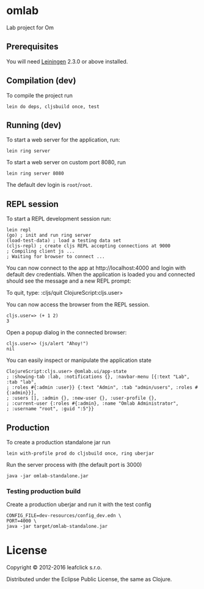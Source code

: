 omlab
=====

Lab project for Om

## Prerequisites

You will need [Leiningen][1] 2.3.0 or above installed.

[1]: https://github.com/technomancy/leiningen

## Compilation (dev)

To compile the project run

    lein do deps, cljsbuild once, test

## Running (dev)

To start a web server for the application, run:

    lein ring server

To start a web server on custom port 8080, run

    lein ring server 8080

The default dev login is `root`/`root`.

## REPL session

To start a REPL development session run:

	lein repl
	(go) ; init and run ring server
	(load-test-data) ; load a testing data set
	(cljs-repl)	; create cljs REPL accepting connections at 9000
    ; Compiling client js ...
    ; Waiting for browser to connect ...

You can now connect to the app at http://localhost:4000 and login
with default dev credentials. When the application is loaded you 
and connected should see the message and a new REPL prompt:

  To quit, type: :cljs/quit
  ClojureScript:cljs.user>

You can now access the browser from the REPL session.

    cljs.user=> (+ 1 2)
    3

Open a popup dialog in the connected browser:

    cljs.user=> (js/alert "Ahoy!")
    nil

You can easily inspect or manipulate the application state 

    ClojureScript:cljs.user> @omlab.ui/app-state
    ; :showing-tab :lab, :notifications {}, :navbar-menu [{:text "Lab", :tab "lab", 
    ; :roles #{:admin :user}} {:text "Admin", :tab "admin/users", :roles #{:admin}}],
    ; :users [], :admin {}, :new-user {}, :user-profile {}, 
    ; :current-user {:roles #{:admin}, :name "Omlab Administrator", 
    ; :username "root", :guid ":5"}}


## Production

To create a production standalone jar run

    lein with-profile prod do cljsbuild once, ring uberjar

Run the server process with (the default port is 3000)

    java -jar omlab-standalone.jar

### Testing production build

Create a production uberjar and run it with the test config 

    CONFIG_FILE=dev-resources/config_dev.edn \
    PORT=4000 \
    java -jar target/omlab-standalone.jar


License
=======
Copyright © 2012-2016 leafclick s.r.o.

Distributed under the Eclipse Public License, the same as Clojure.
